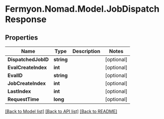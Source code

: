 # Fermyon.Nomad.Model.JobDispatchResponse

## Properties

Name | Type | Description | Notes
------------ | ------------- | ------------- | -------------
**DispatchedJobID** | **string** |  | [optional] 
**EvalCreateIndex** | **int** |  | [optional] 
**EvalID** | **string** |  | [optional] 
**JobCreateIndex** | **int** |  | [optional] 
**LastIndex** | **int** |  | [optional] 
**RequestTime** | **long** |  | [optional] 

[[Back to Model list]](../README.md#documentation-for-models) [[Back to API list]](../README.md#documentation-for-api-endpoints) [[Back to README]](../README.md)

